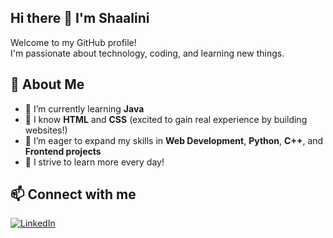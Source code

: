 ## Hi there 👋 I'm Shaalini
Welcome to my GitHub profile!  
I'm passionate about technology, coding, and learning new things.

## 👋 About Me
- 🌱 I’m currently learning **Java**
- 📖 I know **HTML** and **CSS** (excited to gain real experience by building websites!)
- 🚀 I’m eager to expand my skills in **Web Development**, **Python**, **C++**, and **Frontend projects**
- 🎯 I strive to learn more every day!

## 📫 Connect with me
[![LinkedIn](https://img.shields.io/badge/LinkedIn-blue?style=flat&logo=linkedin)](https://www.linkedin.com/in/shaalini-s-58b160352/)
<!--
**Shaalu11/Shaalu11** is a ✨ _special_ ✨ repository because its `README.md` (this file) appears on your GitHub profile.

Here are some ideas to get you started:

- 🔭 I’m currently working on ...
- 🌱 I’m currently learning ...
- 👯 I’m looking to collaborate on ...
- 🤔 I’m looking for help with ...
- 💬 Ask me about ...
- 📫 How to reach me: ...
- 😄 Pronouns: ...
- ⚡ Fun fact: ...
-->
